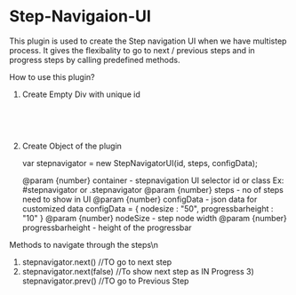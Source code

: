 # Step-Navigaion-UI
This plugin is used to create the Step navigation UI when we have multistep process. 
It gives the flexibality to go to next / previous steps and in progress steps by calling predefined methods.
 	
How to use this plugin?


1) Create Empty Div with unique id
    
    <pre><div id="stepnavigator">
       <!-- plug in will generate the Step Navigation Automatically once intiated from javascript -->
    </div></pre>
 	
 2) Create Object of the plugin 
	
	var stepnavigator = new StepNavigatorUI(id, steps, configData);
	
	@param {number} container - stepnavigation UI selector id or class Ex: #stepnavigator or .stepnavigator
	@param {number} steps - no of steps need to show in UI
	@param {number} configData - json data for customized data
	configData = {
  		nodesize : "50",
  		progressbarheight : "10"
  		}
  		@param {number} nodeSize - step node width
  		@param {number} progressbarheight - height of the progressbar



  Methods to navigate through the steps\n
  1) stepnavigator.next() //TO go to next step
  2) stepnavigator.next(false) //To show next step as IN Progress
	3) stepnavigator.prev() //TO go to Previous Step
	

